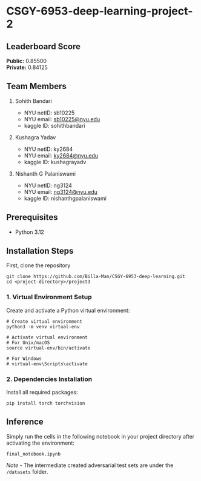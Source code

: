 # CSGY-6953-deep-learning-project-2

## Leaderboard Score
**Public:** 0.85500 <br>
**Private:** 0.84125

## Team Members

1. Sohith Bandari
   * NYU netID: sb10225
   * NYU email: sb10225@nyu.edu
   * kaggle ID: sohithbandari

2. Kushagra Yadav 
   * NYU netID: ky2684
   * NYU email: ky2684@nyu.edu
   * kaggle ID: kushagrayadv
  
3. Nishanth G Palaniswami
   * NYU netID: ng3124
   * NYU email: ng3124@nyu.edu
   * kaggle ID: nishanthgpalaniswami
  
## Prerequisites

- Python 3.12

## Installation Steps
First, clone the repository
```
git clone https://github.com/Billa-Man/CSGY-6953-deep-learning.git
cd <project-directory>/project3
```

### 1. Virtual Environment Setup
Create and activate a Python virtual environment:
```
# Create virtual environment
python3 -m venv virtual-env

# Activate virtual environment
# For Unix/macOS
source virtual-env/bin/activate

# For Windows
# virtual-env\Scripts\activate
```

### 2. Dependencies Installation
Install all required packages:
```
pip install torch torchvision
```

## Inference
Simply run the cells in the following notebook in your project directory after activating the environment:
```
final_notebook.ipynb
```
*Note* - The intermediate created adversarial test sets are under the ``/datasets`` folder.